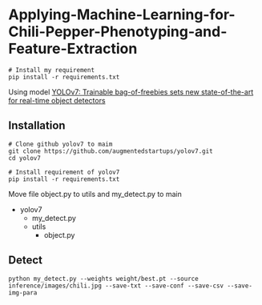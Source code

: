 # Applying-Machine-Learning-for-Chili-Pepper-Phenotyping-and-Feature-Extraction

``` shell
# Install my requirement
pip install -r requirements.txt
```

Using model [YOLOv7: Trainable bag-of-freebies sets new state-of-the-art for real-time object detectors](https://arxiv.org/abs/2207.02696)

## Installation

``` shell
# Clone github yolov7 to maim
git clone https://github.com/augmentedstartups/yolov7.git
cd yolov7

# Install requirement of yolov7
pip install -r requirements.txt
```
Move file object.py to utils and my_detect.py to main
- yolov7
  - my_detect.py
  - utils
    - object.py 

## Detect
``` shell
python my_detect.py --weights weight/best.pt --source inference/images/chili.jpg --save-txt --save-conf --save-csv --save-img-para
```
